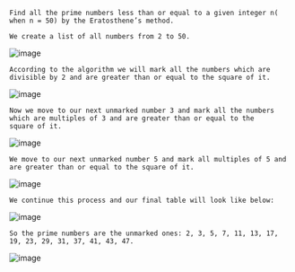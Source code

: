 ```
Find all the prime numbers less than or equal to a given integer n( when n = 50) by the Eratosthene’s method.
```
```
We create a list of all numbers from 2 to 50.
```
![image](https://user-images.githubusercontent.com/59710234/175768169-3d205df2-1cc0-4f6a-9f0f-1bf784dc629c.png)
```
According to the algorithm we will mark all the numbers which are divisible by 2 and are greater than or equal to the square of it.
```
![image](https://user-images.githubusercontent.com/59710234/175768186-f3c0fe4b-ba16-4ef0-b740-77f48c9b80d5.png)
```
Now we move to our next unmarked number 3 and mark all the numbers which are multiples of 3 and are greater than or equal to the
square of it. 
```
![image](https://user-images.githubusercontent.com/59710234/175768206-43584577-3473-4e06-a9c4-49b3ac1ea2a9.png)

```
We move to our next unmarked number 5 and mark all multiples of 5 and are greater than or equal to the square of it.
```
![image](https://user-images.githubusercontent.com/59710234/175768267-924681d6-b4aa-4c13-bd86-bdc33fa89be0.png)

```
We continue this process and our final table will look like below: 
```
![image](https://user-images.githubusercontent.com/59710234/175768283-7e224811-b795-468f-ac37-cb04149fcb36.png)

```
So the prime numbers are the unmarked ones: 2, 3, 5, 7, 11, 13, 17, 19, 23, 29, 31, 37, 41, 43, 47.
```
![image](https://user-images.githubusercontent.com/59710234/175768419-1a2e9da8-7ed2-4936-ab68-5d6eb277c628.png)
